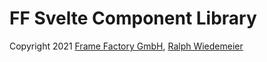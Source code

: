 # FF Svelte Component Library

Copyright 2021 [Frame Factory GmbH](https://framefactory.ch), [Ralph Wiedemeier](https://about.me/ralphw) 